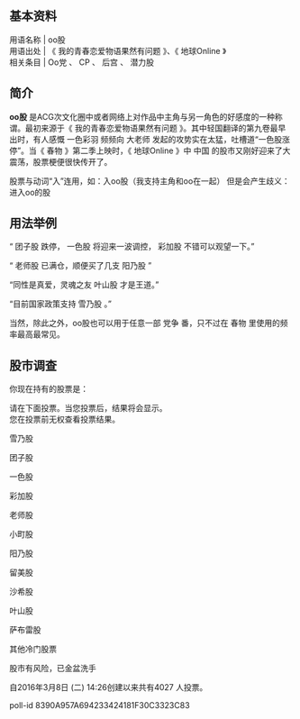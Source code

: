 **基本资料**  
---  
用语名称  |  oo股   
用语出处  |  《  我的青春恋爱物语果然有问题  》、《  地球Online  》   
相关条目  |  Oo党  、  CP  、  后宫  、  潜力股   
  
##  简介

**oo股** 是ACG次文化圈中或者网络上对作品中主角与另一角色的好感度的一种称谓。最初来源于《  我的青春恋爱物语果然有问题
》。其中轻国翻译的第九卷最早出时，有人感慨  一色彩羽  频频向  大老师  发起的攻势实在太猛，吐槽道“一色股涨停”。当《  春物  》第二季上映时，《
地球Online  》中  中国  的股市又刚好迎来了大震荡，股票梗便很快传开了。

股票与动词“入”连用，如：入oo股（我支持主角和oo在一起）  但是会产生歧义：进入oo的股

##  用法举例

“  团子股  跌停，  一色股  将迎来一波调控，  彩加股  不错可以观望一下。”

“  老师股  已满仓，顺便买了几支  阳乃股  ”

“同性是真爱，灵魂之友  叶山股  才是王道。”

“目前国家政策支持  雪乃股  。”

当然，除此之外，oo股也可以用于任意一部  党争  番，只不过在  春物  里使用的频率最高最常见。

##  股市调查

你现在持有的股票是：

请在下面投票。当您投票后，结果将会显示。  
您在投票前无权查看投票结果。

雪乃股

团子股

一色股

彩加股

老师股

小町股

阳乃股

留美股

沙希股

叶山股

萨布雷股

其他冷门股票

股市有风险，已金盆洗手

自2016年3月8日 (二) 14:26创建以来共有4027 人投票。

poll-id 8390A957A694233424181F30C3323C83

  

